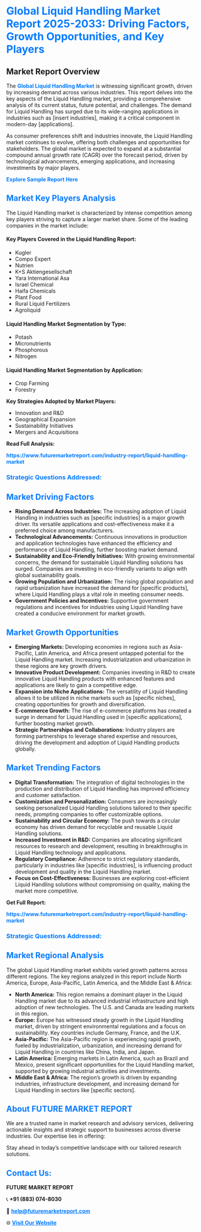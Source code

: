 <h1 style="color: #007BFF;">Global Liquid Handling Market Report 2025-2033: Driving Factors, Growth Opportunities, and Key Players</h1>

<section id="overview">
<h2>Market Report Overview</h2>
<p>The <a href="https://www.futuremarketreport.com/industry-report/liquid-handling-market" style="color: #007BFF; text-decoration: none;"><strong>Global Liquid Handling Market</strong></a> is witnessing significant growth, driven by increasing demand across various industries. This report delves into the key aspects of the Liquid Handling market, providing a comprehensive analysis of its current status, future potential, and challenges. The demand for Liquid Handling has surged due to its wide-ranging applications in industries such as [insert industries], making it a critical component in modern-day [applications].</p>
<p>As consumer preferences shift and industries innovate, the Liquid Handling market continues to evolve, offering both challenges and opportunities for stakeholders. The global market is expected to expand at a substantial compound annual growth rate (CAGR) over the forecast period, driven by technological advancements, emerging applications, and increasing investments by major players.</p>
</section>

<section id="overview">
<p><a href="https://www.futuremarketreport.com/request-sample/reportId=34802" style="color: #007BFF; text-decoration: none;"><strong>Explore Sample Report Here</strong></a></p>
</section>

<section id="key-players">
<h2 style="color: #007BFF;">Market Key Players Analysis</h2>
<p>The Liquid Handling market is characterized by intense competition among key players striving to capture a larger market share. Some of the leading companies in the market include:</p>
<h4>Key Players Covered in the Liquid Handling Report:</h4>
<ul><li>Kugler</li><li>Compo Expert</li><li>Nutrien</li><li>K+S Aktiengesellschaft</li><li>Yara International Asa</li><li>Israel Chemical</li><li>Haifa Chemicals</li><li>Plant Food</li><li>Rural Liquid Fertilizers</li><li>Agroliquid</li></ul>
<h4>Liquid Handling Market Segmentation by Type:</h4>
<ul><li>Potash</li><li>Micronutrients</li><li>Phosphorous</li><li>Nitrogen</li></ul>

<h4>Liquid Handling Market Segmentation by Application:</h4>
<ul><li>Crop Farming</li><li>Forestry</li></ul>
<p><strong>Key Strategies Adopted by Market Players:</strong></p>
<ul>
<li>Innovation and R&D</li>
<li>Geographical Expansion</li>
<li>Sustainability Initiatives</li>
<li>Mergers and Acquisitions</li>
</ul>
</section>

<section>
<p><strong>Read Full Analysis: </strong></p><a href="https://www.futuremarketreport.com/industry-report/liquid-handling-market" style="color: #007BFF; text-decoration: none;"><strong>https://www.futuremarketreport.com/industry-report/liquid-handling-market</strong></a>
<h3 style="color: #007BFF;">Strategic Questions Addressed:</h3>
</section>

<section id="driving-factors">
<h2 style="color: #007BFF;">Market Driving Factors</h2>
<ul>
<li><strong>Rising Demand Across Industries:</strong> The increasing adoption of Liquid Handling in industries such as [specific industries] is a major growth driver. Its versatile applications and cost-effectiveness make it a preferred choice among manufacturers.</li>
<li><strong>Technological Advancements:</strong> Continuous innovations in production and application technologies have enhanced the efficiency and performance of Liquid Handling, further boosting market demand.</li>
<li><strong>Sustainability and Eco-Friendly Initiatives:</strong> With growing environmental concerns, the demand for sustainable Liquid Handling solutions has surged. Companies are investing in eco-friendly variants to align with global sustainability goals.</li>
<li><strong>Growing Population and Urbanization:</strong> The rising global population and rapid urbanization have increased the demand for [specific products], where Liquid Handling plays a vital role in meeting consumer needs.</li>
<li><strong>Government Policies and Incentives:</strong> Supportive government regulations and incentives for industries using Liquid Handling have created a conducive environment for market growth.</li>
</ul>
</section>

<section id="growth-opportunities">
<h2 style="color: #007BFF;">Market Growth Opportunities</h2>
<ul>
<li><strong>Emerging Markets:</strong> Developing economies in regions such as Asia-Pacific, Latin America, and Africa present untapped potential for the Liquid Handling market. Increasing industrialization and urbanization in these regions are key growth drivers.</li>
<li><strong>Innovative Product Development:</strong> Companies investing in R&D to create innovative Liquid Handling products with enhanced features and applications are likely to gain a competitive edge.</li>
<li><strong>Expansion into Niche Applications:</strong> The versatility of Liquid Handling allows it to be utilized in niche markets such as [specific niches], creating opportunities for growth and diversification.</li>
<li><strong>E-commerce Growth:</strong> The rise of e-commerce platforms has created a surge in demand for Liquid Handling used in [specific applications], further boosting market growth.</li>
<li><strong>Strategic Partnerships and Collaborations:</strong> Industry players are forming partnerships to leverage shared expertise and resources, driving the development and adoption of Liquid Handling products globally.</li>
</ul>
</section>

<section id="trending-factors">
<h2 style="color: #007BFF;">Market Trending Factors</h2>
<ul>
<li><strong>Digital Transformation:</strong> The integration of digital technologies in the production and distribution of Liquid Handling has improved efficiency and customer satisfaction.</li>
<li><strong>Customization and Personalization:</strong> Consumers are increasingly seeking personalized Liquid Handling solutions tailored to their specific needs, prompting companies to offer customizable options.</li>
<li><strong>Sustainability and Circular Economy:</strong> The push towards a circular economy has driven demand for recyclable and reusable Liquid Handling solutions.</li>
<li><strong>Increased Investment in R&D:</strong> Companies are allocating significant resources to research and development, resulting in breakthroughs in Liquid Handling technology and applications.</li>
<li><strong>Regulatory Compliance:</strong> Adherence to strict regulatory standards, particularly in industries like [specific industries], is influencing product development and quality in the Liquid Handling market.</li>
<li><strong>Focus on Cost-Effectiveness:</strong> Businesses are exploring cost-efficient Liquid Handling solutions without compromising on quality, making the market more competitive.</li>
</ul>
</section>

<section>
<p><strong>Get Full Report: </strong></p><a href="https://www.futuremarketreport.com/industry-report/liquid-handling-market" style="color: #007BFF; text-decoration: none;"><strong>https://www.futuremarketreport.com/industry-report/liquid-handling-market</strong></a>
<h3 style="color: #007BFF;">Strategic Questions Addressed:</h3>
</section>


<section id="regional-analysis">
<h2 style="color: #007BFF;">Market Regional Analysis</h2>
<p>The global Liquid Handling market exhibits varied growth patterns across different regions. The key regions analyzed in this report include North America, Europe, Asia-Pacific, Latin America, and the Middle East & Africa:</p>
<ul>
<li><strong>North America:</strong> This region remains a dominant player in the Liquid Handling market due to its advanced industrial infrastructure and high adoption of new technologies. The U.S. and Canada are leading markets in this region.</li>
<li><strong>Europe:</strong> Europe has witnessed steady growth in the Liquid Handling market, driven by stringent environmental regulations and a focus on sustainability. Key countries include Germany, France, and the U.K.</li>
<li><strong>Asia-Pacific:</strong> The Asia-Pacific region is experiencing rapid growth, fueled by industrialization, urbanization, and increasing demand for Liquid Handling in countries like China, India, and Japan.</li>
<li><strong>Latin America:</strong> Emerging markets in Latin America, such as Brazil and Mexico, present significant opportunities for the Liquid Handling market, supported by growing industrial activities and investments.</li>
<li><strong>Middle East & Africa:</strong> The region’s growth is driven by expanding industries, infrastructure development, and increasing demand for Liquid Handling in sectors like [specific sectors].</li>
</ul>
</section>

<footer>
<h2 style="color: #007BFF;">About FUTURE MARKET REPORT</h2>
<p>We are a trusted name in market research and advisory services, delivering actionable insights and strategic support to businesses across diverse industries. Our expertise lies in offering:</p>

<p>Stay ahead in today’s competitive landscape with our tailored research solutions.</p>

<h2 style="color: #007BFF;">Contact Us:</h2>
<p><strong>FUTURE MARKET REPORT</strong></p>
<p>📞 <strong>+91 (883) 074-8030</strong></p>
<p>📧 <strong><a href="mailto:help@futuremarketreport.com" style="color: #007BFF;">help@futuremarketreport.com</a></strong></p>
<p>🌐 <strong><a href="https://www.futuremarketreport.com/" style="color: #007BFF;">Visit Our Website</a></strong></p>
</footer>